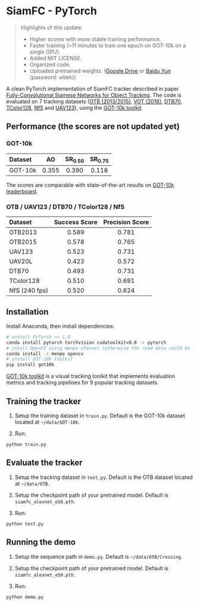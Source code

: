 # SiamFC - PyTorch

> Highlights of this update:
> - Higher scores with more stable training performance.
> - Faster training (~11 minutes to train one epoch on GOT-10k on a single GPU).
> - Added MIT LICENSE.
> - Organized code.
> - Uploaded pretrained weights. ([Google Drive](https://drive.google.com/file/d/1UdxuBQ1qtisoWYFZxLgMFJ9mJtGVw6n4/view?usp=sharing) or [Baidu Yun](https://pan.baidu.com/s/1MTVXylPrSqpqmVD4iBwbpg) (password: wbek))

A clean PyTorch implementation of SiamFC tracker described in paper [Fully-Convolutional Siamese Networks for Object Tracking](https://www.robots.ox.ac.uk/~luca/siamese-fc.html). The code is evaluated on 7 tracking datasets ([OTB (2013/2015)](http://cvlab.hanyang.ac.kr/tracker_benchmark/index.html), [VOT (2018)](http://votchallenge.net), [DTB70](https://github.com/flyers/drone-tracking), [TColor128](http://www.dabi.temple.edu/~hbling/data/TColor-128/TColor-128.html), [NfS](http://ci2cv.net/nfs/index.html) and [UAV123](https://ivul.kaust.edu.sa/Pages/pub-benchmark-simulator-uav.aspx)), using the [GOT-10k toolkit](https://github.com/got-10k/toolkit).

## Performance (the scores are not updated yet)

### GOT-10k

| Dataset | AO    | SR<sub>0.50</sub> | SR<sub>0.75</sub> |
|:------- |:-----:|:-----------------:|:-----------------:|
| GOT-10k | 0.355 | 0.390             | 0.118             |

The scores are comparable with state-of-the-art results on [GOT-10k leaderboard](http://got-10k.aitestunion.com/leaderboard).

### OTB / UAV123 / DTB70 / TColor128 / NfS

| Dataset       | Success Score    | Precision Score |
|:-----------   |:----------------:|:----------------:|
| OTB2013       | 0.589            | 0.781            |
| OTB2015       | 0.578            | 0.765            |
| UAV123        | 0.523            | 0.731            |
| UAV20L        | 0.423            | 0.572            |
| DTB70         | 0.493            | 0.731            |
| TColor128     | 0.510            | 0.691            |
| NfS (240 fps) | 0.520            | 0.624            |


## Installation

Install Anaconda, then install dependencies:

```bash
# install PyTorch >= 1.0
conda install pytorch torchvision cudatoolkit=9.0 -c pytorch
# intall OpenCV using menpo channel (otherwise the read data could be inaccurate)
conda install -c menpo opencv
# install GOT-10k toolkit
pip install got10k
```

[GOT-10k toolkit](https://github.com/got-10k/toolkit) is a visual tracking toolkit that implements evaluation metrics and tracking pipelines for 9 popular tracking datasets.

## Training the tracker

1. Setup the training dataset in `train.py`. Default is the GOT-10k dataset located at `~/data/GOT-10k`.

2. Run:

```
python train.py
```

## Evaluate the tracker

1. Setup the tracking dataset in `test.py`. Default is the OTB dataset located at `~/data/OTB`.

2. Setup the checkpoint path of your pretrained model. Default is `siamfc_alexnet_e50.pth`.

3. Run:

```
python test.py
```

## Running the demo

1. Setup the sequence path in `demo.py`. Default is `~/data/OTB/Crossing`.

2. Setup the checkpoint path of your pretrained model. Default is `siamfc_alexnet_e50.pth`.

3. Run:

```
python demo.py
```
